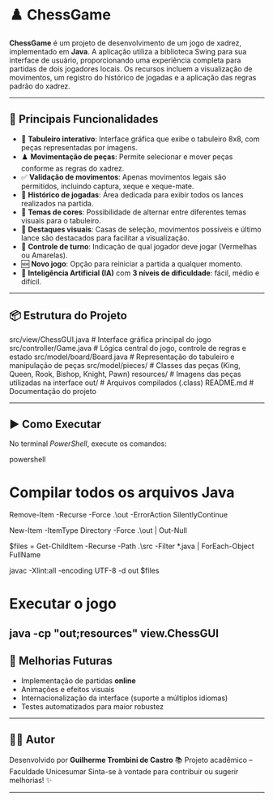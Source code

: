 # ♟️ ChessGame

**ChessGame** é um projeto de desenvolvimento de um jogo de xadrez, implementado em **Java**. A aplicação utiliza a biblioteca Swing para sua interface de usuário, proporcionando uma experiência completa para partidas de dois jogadores locais. Os recursos incluem a visualização de movimentos, um registro do histórico de jogadas e a aplicação das regras padrão do xadrez.

---

## 🚀 Principais Funcionalidades
- 📌 **Tabuleiro interativo**: Interface gráfica que exibe o tabuleiro 8x8, com peças representadas por imagens.  
- ♟️ **Movimentação de peças**: Permite selecionar e mover peças conforme as regras do xadrez.  
- ✅ **Validação de movimentos**: Apenas movimentos legais são permitidos, incluindo captura, xeque e xeque-mate.  
- 📝 **Histórico de jogadas**: Área dedicada para exibir todos os lances realizados na partida.  
- 🎨 **Temas de cores**: Possibilidade de alternar entre diferentes temas visuais para o tabuleiro.  
- 🔦 **Destaques visuais**: Casas de seleção, movimentos possíveis e último lance são destacados para facilitar a visualização.  
- 🔄 **Controle de turno**: Indicação de qual jogador deve jogar (Vermelhas ou Amarelas).  
- 🆕 **Novo jogo**: Opção para reiniciar a partida a qualquer momento.  
- 🤖 **Inteligência Artificial (IA)** com **3 níveis de dificuldade**: fácil, médio e difícil.  

---

## 📦 Estrutura do Projeto


src/view/ChessGUI.java        # Interface gráfica principal do jogo
src/controller/Game.java      # Lógica central do jogo, controle de regras e estado
src/model/board/Board.java    # Representação do tabuleiro e manipulação de peças
src/model/pieces/             # Classes das peças (King, Queen, Rook, Bishop, Knight, Pawn)
resources/                    # Imagens das peças utilizadas na interface
out/                          # Arquivos compilados (.class)
README.md                     # Documentação do projeto

---

## ▶️ Como Executar

No terminal *PowerShell*, execute os comandos:

powershell
# Compilar todos os arquivos Java
Remove-Item -Recurse -Force .\out -ErrorAction SilentlyContinue

New-Item -ItemType Directory -Force .\out | Out-Null

$files = Get-ChildItem -Recurse -Path .\src -Filter *.java | ForEach-Object FullName

javac -Xlint:all -encoding UTF-8 -d out $files

# Executar o jogo
java -cp "out;resources" view.ChessGUI
---

## 🔮 Melhorias Futuras

* Implementação de partidas **online**
* Animações e efeitos visuais
* Internacionalização da interface (suporte a múltiplos idiomas)
* Testes automatizados para maior robustez

---

## 👨‍🎓 Autor

Desenvolvido por **Guilherme Trombini de Castro**
📚 Projeto acadêmico – Faculdade Unicesumar
Sinta-se à vontade para contribuir ou sugerir melhorias! ✨


---
